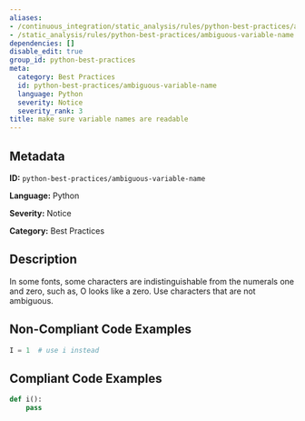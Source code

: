 ```yaml
---
aliases:
- /continuous_integration/static_analysis/rules/python-best-practices/ambiguous-variable-name
- /static_analysis/rules/python-best-practices/ambiguous-variable-name
dependencies: []
disable_edit: true
group_id: python-best-practices
meta:
  category: Best Practices
  id: python-best-practices/ambiguous-variable-name
  language: Python
  severity: Notice
  severity_rank: 3
title: make sure variable names are readable
---
```

<!--  SOURCED FROM https://github.com/DataDog/datadog-static-analyzer-rule-docs -->


## Metadata
**ID:** `python-best-practices/ambiguous-variable-name`

**Language:** Python

**Severity:** Notice

**Category:** Best Practices

## Description
In some fonts, some characters are indistinguishable from the numerals one and zero, such as, O looks like a zero. Use characters that are not ambiguous.

## Non-Compliant Code Examples
```python
I = 1  # use i instead
```

## Compliant Code Examples
```python
def i():
    pass
```
